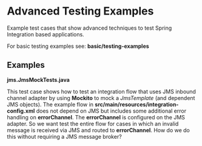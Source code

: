 Advanced Testing Examples
=========================

Example test cases that show advanced techniques to test Spring Integration based applications. 

For basic testing examples see: **basic/testing-examples**

## Examples

**jms.JmsMockTests.java**

This test case shows how to test an integration flow that uses JMS inbound channel adapter by using **Mockito** to mock a *JmsTemplate* (and dependent JMS objects). The example flow in  **src/main/resources/integration-config.xml** does not depend on JMS but includes some additional error handling on **errorChannel**.  The **errorChannel** is configured on the JMS adapter. So we want test the entire flow for cases in which an invalid message is received via JMS and routed to **errorChannel**. How do we do this without requiring a JMS message broker?